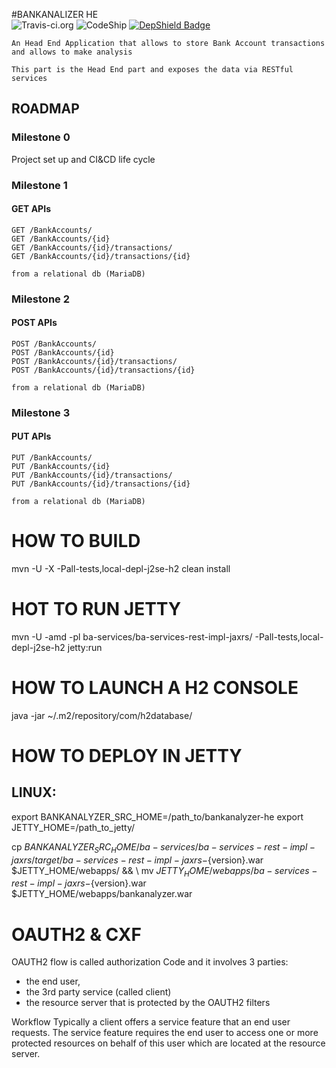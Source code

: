 #BANKANALIZER HE     
![Travis-ci.org](https://travis-ci.org/marcomaccio/bankanalyzer-he.svg?branch=master)
![CodeShip](https://codeship.com/projects/319f4a40-6f58-0133-4513-7ae947dfb2ee/status?branch=master)
[![DepShield Badge](https://depshield.sonatype.org/badges/marcomaccio/bankanalyzer-he/depshield.svg)](https://depshield.github.io)


	An Head End Application that allows to store Bank Account transactions and allows to make analysis

	This part is the Head End part and exposes the data via RESTful services

## ROADMAP

### Milestone 0 
Project set up and CI&CD life cycle

### Milestone 1 
#### GET APIs
	GET /BankAccounts/
	GET /BankAccounts/{id}
	GET /BankAccounts/{id}/transactions/
	GET /BankAccounts/{id}/transactions/{id}

	from a relational db (MariaDB)

### Milestone 2 
#### POST APIs
	POST /BankAccounts/
	POST /BankAccounts/{id}
	POST /BankAccounts/{id}/transactions/
	POST /BankAccounts/{id}/transactions/{id}

	from a relational db (MariaDB)

### Milestone 3 
#### PUT APIs
	PUT /BankAccounts/
	PUT /BankAccounts/{id}
	PUT /BankAccounts/{id}/transactions/
	PUT /BankAccounts/{id}/transactions/{id}	

	from a relational db (MariaDB)
	
	
# HOW TO BUILD
mvn -U -X -Pall-tests,local-depl-j2se-h2 clean install

# HOT TO RUN JETTY
mvn -U -amd -pl ba-services/ba-services-rest-impl-jaxrs/ -Pall-tests,local-depl-j2se-h2 jetty:run
	
# HOW TO LAUNCH A H2 CONSOLE
java -jar ~/.m2/repository/com/h2database/

# HOW TO DEPLOY IN JETTY
## LINUX:

export BANKANALYZER_SRC_HOME=/path_to/bankanalyzer-he
export JETTY_HOME=/path_to_jetty/

cp $BANKANALYZER_SRC_HOME/ba-services/ba-services-rest-impl-jaxrs/target/ba-services-rest-impl-jaxrs-${version}.war $JETTY_HOME/webapps/ && \\
mv $JETTY_HOME/webapps/ba-services-rest-impl-jaxrs-${version}.war $JETTY_HOME/webapps/bankanalyzer.war




# OAUTH2 & CXF
OAUTH2 flow is called authorization Code and it involves 3 parties:
 * the end user,
 * the 3rd party service (called client)
 * the resource server that is protected by the OAUTH2 filters
 
Workflow
Typically a client offers a service feature that an end user requests.
The service feature requires the end user to access one or more protected resources on behalf of this user which are located at the resource server.
